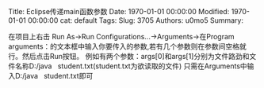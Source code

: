 Title: Eclipse传递main函数参数
Date: 1970-01-01 00:00:00
Modified: 1970-01-01 00:00:00
cat: default
Tags: 
Slug: 3705
Authors: u0mo5 
Summary: 

在项目上右击 Run As-&gt;Run Configurations...-&gt;Arguments-&gt;在Program arguments：的文本框中输入你要传入的参数,若有几个参数则在参数间空格就行。然后点击Run按钮。
例如有两个参数：args[0]和args[1]分别为文件路劲和文件名称D:/java   student.txt(student.txt为欲读取的文件)
只需在Arguments中输入D:/java   student.txt即可
